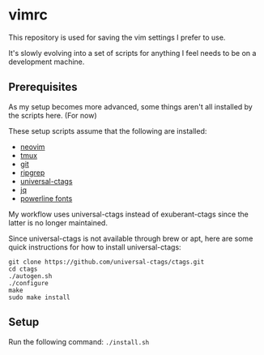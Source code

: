 # vimrc
This repository is used for saving the vim settings I prefer to use.

It's slowly evolving into a set of scripts for anything I feel needs to be on a
development machine.

## Prerequisites

As my setup becomes more advanced, some things aren't all installed by the
scripts here. (For now)

These setup scripts assume that the following are installed:
- [neovim](https://neovim.io/)
- [tmux](https://github.com/tmux/tmux/wiki)
- [git](https://git-scm.com/)
- [ripgrep](https://github.com/BurntSushi/ripgrep)
- [universal-ctags](https://github.com/universal-ctags/ctags)
- [jq](https://stedolan.github.io/jq/)
- [powerline fonts](https://github.com/powerline/fonts)

My workflow uses universal-ctags instead of exuberant-ctags since the latter is
no longer maintained.

Since universal-ctags is not available through brew or apt, here are some quick
instructions for how to install universal-ctags:
```
git clone https://github.com/universal-ctags/ctags.git
cd ctags
./autogen.sh
./configure
make
sudo make install
```

## Setup
Run the following command:
`./install.sh`
